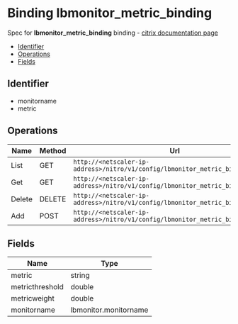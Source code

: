 # Binding lbmonitor_metric_binding

Spec for **lbmonitor_metric_binding** binding - [citrix documentation page](https://developer-docs.citrix.com/projects/netscaler-nitro-api/en/12.0/configuration//lbmonitor_metric_binding/lbmonitor_metric_binding/)

- [Identifier](#identifier)
- [Operations](#operations)
- [Fields](#fields)

## Identifier

- monitorname
- metric

## Operations

| Name | Method | Url |
|----|----|----|
| List | GET | `http://<netscaler-ip-address>/nitro/v1/config/lbmonitor_metric_binding` |
| Get | GET | `http://<netscaler-ip-address>/nitro/v1/config/lbmonitor_metric_binding/<name>` |
| Delete | DELETE | `http://<netscaler-ip-address>/nitro/v1/config/lbmonitor_metric_binding/<name>` |
| Add | POST | `http://<netscaler-ip-address>/nitro/v1/config/lbmonitor_metric_binding` |

## Fields

| Name | Type |
|----|----|
| metric | string |
| metricthreshold | double |
| metricweight | double |
| monitorname | lbmonitor.monitorname |

